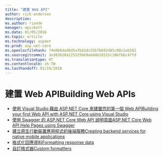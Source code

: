 ```yaml
---
title: "建置 Web API"
author: rick-anderson
description: 
ms.author: riande
manager: wpickett
ms.date: 01/05/2016
ms.topic: article
ms.technology: aspnet
ms.prod: asp.net-core
ms.openlocfilehash: 74e8b6dad6d5a7b43dc23bfb692d85c00c2ab582
ms.sourcegitcommit: 3e303620a125325bb9abd4b2d315c106fb8c47fd
ms.translationtype: HT
ms.contentlocale: zh-TW
ms.lasthandoff: 01/19/2018
---
```

# <a name="building-web-apis"></a><span data-ttu-id="a3754-102">建置 Web API</span><span class="sxs-lookup"><span data-stu-id="a3754-102">Building Web APIs</span></span>

* [<span data-ttu-id="a3754-103">使用 Visual Studio 藉由 ASP.NET Core 來建置您的第一個 Web API</span><span class="sxs-lookup"><span data-stu-id="a3754-103">Building your first Web API with ASP.NET Core using Visual Studio</span></span>](../../tutorials/first-web-api.md)
* [<span data-ttu-id="a3754-104">使用 Swagger 的 ASP.NET Core Web API 說明頁面</span><span class="sxs-lookup"><span data-stu-id="a3754-104">ASP.NET Core Web API Help Pages using Swagger</span></span>](../../tutorials/web-api-help-pages-using-swagger.md)
* [<span data-ttu-id="a3754-105">建立原生行動裝置應用程式的後端服務</span><span class="sxs-lookup"><span data-stu-id="a3754-105">Creating backend services for native mobile applications</span></span>](../../mobile/native-mobile-backend.md)
* [<span data-ttu-id="a3754-106">格式化回應資料</span><span class="sxs-lookup"><span data-stu-id="a3754-106">Formatting response data</span></span>](../models/formatting.md)
* [<span data-ttu-id="a3754-107">自訂格式器</span><span class="sxs-lookup"><span data-stu-id="a3754-107">Custom formatters</span></span>](../advanced/custom-formatters.md)


